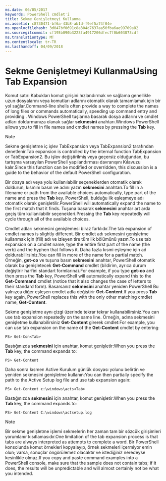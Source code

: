 ```yaml
---
ms.date: 06/05/2017
keywords: PowerShell cmdlet'i
title: Sekme Genişletmeyi Kullanma
ms.assetid: c8730471-bf6a-43b8-ab1d-f9ef5a74f04e
ms.openlocfilehash: 3d047bf0691c8a304d7637aa50fba6ae99709a82
ms.sourcegitcommit: cf195b090b3223fa4917206dfec7f0b603873cdf
ms.translationtype: MT
ms.contentlocale: tr-TR
ms.lasthandoff: 04/09/2018
---
```

# <a name="using-tab-expansion"></a><span data-ttu-id="a3305-103">Sekme Genişletmeyi Kullanma</span><span class="sxs-lookup"><span data-stu-id="a3305-103">Using Tab Expansion</span></span>

<span data-ttu-id="a3305-104">Komut satırı Kabukları komut girişini hızlandırmak ve sağlama genellikle uzun dosyalarını veya komutları adlarını otomatik olarak tamamlamak için bir yol sağlar.</span><span class="sxs-lookup"><span data-stu-id="a3305-104">Command-line shells often provide a way to complete the names of long files or commands automatically, speeding up command entry and providing .</span></span> <span data-ttu-id="a3305-105">Windows PowerShell tuşlarına basarak dosya adlarını ve cmdlet adları doldurmanıza olanak sağlar **sekmesini** anahtarı.</span><span class="sxs-lookup"><span data-stu-id="a3305-105">Windows PowerShell allows you to fill in file names and cmdlet names by pressing the **Tab** key.</span></span>

> [!NOTE]
> <span data-ttu-id="a3305-106">Sekme genişletme iç işlev TabExpansion veya TabExpansion2 tarafından denetlenir.</span><span class="sxs-lookup"><span data-stu-id="a3305-106">Tab expansion is controlled by the internal function TabExpansion or TabExpansion2.</span></span> <span data-ttu-id="a3305-107">Bu işlev değiştirilmiş veya geçersiz olduğundan, bu tartışma varsayılan PowerShell yapılandırması davranışını Kılavuzu kalır.</span><span class="sxs-lookup"><span data-stu-id="a3305-107">Since this function can be modified or overridden, this discussion is a guide to the behavior of the default PowerShell configuration.</span></span>

<span data-ttu-id="a3305-108">Bir dosya adı veya yolu kullanılabilir seçeneklerden otomatik olarak doldurun, kısmını basın ve adını yazın **sekmesini** anahtarı.</span><span class="sxs-lookup"><span data-stu-id="a3305-108">To fill in a filename or path from the available choices automatically, type part of the name and press the **Tab** key.</span></span> <span data-ttu-id="a3305-109">PowerShell, bulduğu ilk eşleşmeye adı otomatik olarak genişletilir.</span><span class="sxs-lookup"><span data-stu-id="a3305-109">PowerShell will automatically expand the name to the first match that it finds.</span></span> <span data-ttu-id="a3305-110">Tuşuna basarak **sekmesini** anahtar art arda geçiş tüm kullanılabilir seçenekleri.</span><span class="sxs-lookup"><span data-stu-id="a3305-110">Pressing the **Tab** key repeatedly will cycle through all of the available choices.</span></span>

<span data-ttu-id="a3305-111">Cmdlet adları sekmesini genişlemesi biraz farklıdır.</span><span class="sxs-lookup"><span data-stu-id="a3305-111">The tab expansion of cmdlet names is slightly different.</span></span> <span data-ttu-id="a3305-112">Bir cmdlet adı sekmesini genişletme kullanmak için (fiil) adı ve izleyen tire tüm ilk bölümünü yazın.</span><span class="sxs-lookup"><span data-stu-id="a3305-112">To use tab expansion on a cmdlet name, type the entire first part of the name (the verb) and the hyphen that follows it.</span></span> <span data-ttu-id="a3305-113">Daha fazla kısmi eşleşme için ad doldurabilirsiniz.</span><span class="sxs-lookup"><span data-stu-id="a3305-113">You can fill in more of the name for a partial match.</span></span> <span data-ttu-id="a3305-114">Örneğin, **get-co** ve tuşuna basın **sekmesini** anahtar, PowerShell otomatik olarak bu genişletecek **Get-Command** cmdlet (bildirim, ayrıca durum değiştirir harfini standart formlarına).</span><span class="sxs-lookup"><span data-stu-id="a3305-114">For example, if you type **get-co** and then press the **Tab** key, PowerShell will automatically expand this to the **Get-Command** cmdlet (notice that it also changes the case of letters to their standard form).</span></span> <span data-ttu-id="a3305-115">Basarsanız **sekmesini** anahtar yeniden PowerShell Bu yalnızca diğer eşleşen cmdlet adla değiştirir **Get-Content**.</span><span class="sxs-lookup"><span data-stu-id="a3305-115">If you press **Tab** key again, PowerShell replaces this with the only other matching cmdlet name, **Get-Content**.</span></span>

<span data-ttu-id="a3305-116">Sekme genişletme aynı çizgi üzerinde tekrar tekrar kullanabilirsiniz.</span><span class="sxs-lookup"><span data-stu-id="a3305-116">You can use tab expansion repeatedly on the same line.</span></span> <span data-ttu-id="a3305-117">Örneğin, adına sekmesini genişletme kullanabilirsiniz **Get-Content** girerek cmdlet:</span><span class="sxs-lookup"><span data-stu-id="a3305-117">For example, you can use tab expansion on the name of the **Get-Content** cmdlet by entering:</span></span>

```
PS> Get-Con<Tab>
```

<span data-ttu-id="a3305-118">Bastığınızda **sekmesini** için anahtar, komut genişletir:</span><span class="sxs-lookup"><span data-stu-id="a3305-118">When you press the **Tab** key, the command expands to:</span></span>

```
PS> Get-Content
```

<span data-ttu-id="a3305-119">Daha sonra kısmen Active Kurulum günlük dosyası yolunu belirtin ve yeniden sekmesini genişletme kullanın:</span><span class="sxs-lookup"><span data-stu-id="a3305-119">You can then partially specify the path to the Active Setup log file and use tab expansion again:</span></span>

```
PS> Get-Content c:\windows\acts<Tab>
```

<span data-ttu-id="a3305-120">Bastığınızda **sekmesini** için anahtar, komut genişletir:</span><span class="sxs-lookup"><span data-stu-id="a3305-120">When you press the **Tab** key, the command expands to:</span></span>

```
PS> Get-Content C:\windows\actsetup.log
```

> [!NOTE]
> <span data-ttu-id="a3305-121">Bir sekme genişletme işlemi sekmelerin her zaman tam bir sözcük girişimleri yorumlanır kısıtlamasıdır.</span><span class="sxs-lookup"><span data-stu-id="a3305-121">One limitation of the tab expansion process is that tabs are always interpreted as attempts to complete a word.</span></span> <span data-ttu-id="a3305-122">Bir PowerShell konsolunda komut örnekleri kopyalayıp, örnek sekmeleri içermiyor emin olun; varsa, sonuçlar öngörülemez olacaktır ve istediğiniz neredeyse kesinlikle olmaz.</span><span class="sxs-lookup"><span data-stu-id="a3305-122">If you copy and paste command examples into a PowerShell console, make sure that the sample does not contain tabs; if it does, the results will be unpredictable and will almost certainly not be what you intended.</span></span>